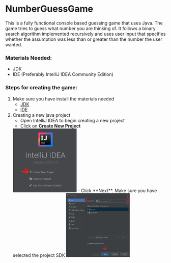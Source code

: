 # NumberGuessGame

This is a fully functional console based guessing game that uses Java. The game tries to guess what number you are thinking of. It follows a binary search algorithm implemented recursively and uses user input that specifies whether the assumption was less than or greater than the number the user wanted.

### Materials Needed:
- JDK 
- IDE (Preferably IntelliJ IDEA Community Edition)

### Steps for creating the game:

1. Make sure you have install the materials needed
   - [JDK](https://www.java.com/en/download/)
   - [IDE](https://www.jetbrains.com/idea/download/#section=windows)
2. Creating a new java project
   - Open IntelliJ IDEA to begin creating a new project
   - Click on **Create New Project**
   <img src="/images/create-new-project.png" alt="create-new-project-image" height= 200 width = 200>
   - Click **Next**. Make sure you have selected the project SDK
   <img src="/images/next-image.png" alt="create-new-project-image" height= 200 width = 200>
   
  
   
